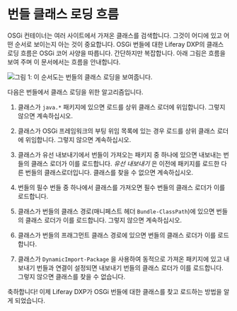 # 번들 클래스 로딩 흐름

OSGi 컨테이너는 여러 사이트에서 가져온 클래스를 검색합니다. 그것이 어디에 있고 어떤 순서로 보이는지 아는 것이 중요합니다. OSGi 번들에 대한 Liferay DXP의 클래스 로딩 흐름은 OSGi 코어 사양을 따릅니다. 간단하지만 복잡합니다. 아래 그림은 흐름을 보여 주며 이 문서에서는 흐름을 안내합니다.

![그림 1: 이 순서도는 번들의 클래스 로딩을 보여줍니다.](./bundle-classloading-flow/images/01.png)

다음은 번들에서 클래스 로딩을 위한 알고리즘입니다.

1. 클래스가 `java.*` 패키지에 있으면 로드를 상위 클래스 로더에 위임합니다. 그렇지 않으면 계속하십시오.

1. 클래스가 OSGi 프레임워크의 부팅 위임 목록에 있는 경우 로드를 상위 클래스 로더에 위임합니다. 그렇지 않으면 계속하십시오.

1. 클래스가 유선 내보내기에서 번들이 가져오는 패키지 중 하나에 있으면 내보내는 번들의 클래스 로더가 이를 로드합니다. *유선 내보내기* 은 이전에 패키지를 로드한 다른 번들의 클래스로더입니다. 클래스를 찾을 수 없으면 계속하십시오.

1. 번들의 필수 번들 중 하나에서 클래스를 가져오면 필수 번들의 클래스 로더가 이를 로드합니다.

1. 클래스가 번들의 클래스 경로(매니페스트 헤더 `Bundle-ClassPath`)에 있으면 번들의 클래스 로더가 이를 로드합니다. 그렇지 않으면 계속하십시오.

1. 클래스가 번들의 프래그먼트 클래스 경로에 있으면 번들의 클래스 로더가 이를 로드합니다.

1. 클래스가 `DynamicImport-Package` 을 사용하여 동적으로 가져온 패키지에 있고 내보내기 번들과 연결이 설정되면 내보내기 번들의 클래스 로더가 이를 로드합니다. 그렇지 않으면 클래스를 찾을 수 없습니다.

축하합니다! 이제 Liferay DXP가 OSGi 번들에 대한 클래스를 찾고 로드하는 방법을 알게 되었습니다.